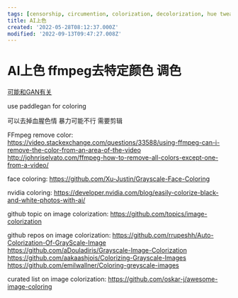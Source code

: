 ```yaml
---
tags: [censorship, circumention, colorization, decolorization, hue tweaks, NSFW, pyjom, video generation, video processing]
title: AI上色
created: '2022-05-28T08:12:37.000Z'
modified: '2022-09-13T09:47:27.008Z'
---
```


# AI上色 ffmpeg去特定颜色 调色

[可能和GAN有关](https://aistudio.baidu.com/aistudio/projectdetail/1161285?channelType=0&channel=0)

use paddlegan for coloring

可以去掉血腥色情 暴力可能不行 需要剪辑

FFmpeg remove color:
https://video.stackexchange.com/questions/33588/using-ffmpeg-can-i-remove-the-color-from-an-area-of-the-video
http://johnriselvato.com/ffmpeg-how-to-remove-all-colors-except-one-from-a-video/

face coloring:
https://github.com/Xu-Justin/Grayscale-Face-Coloring

nvidia coloring:
https://developer.nvidia.com/blog/easily-colorize-black-and-white-photos-with-ai/

github topic on image colorization:
https://github.com/topics/image-colorization

github repos on image colorization:
https://github.com/rrupeshh/Auto-Colorization-Of-GrayScale-Image
https://github.com/aDouladiris/Grayscale-Image-Colorization
https://github.com/aakaashjois/Colorizing-Grayscale-Images
https://github.com/emilwallner/Coloring-greyscale-images

curated list on image colorization:
https://github.com/oskar-j/awesome-image-coloring

